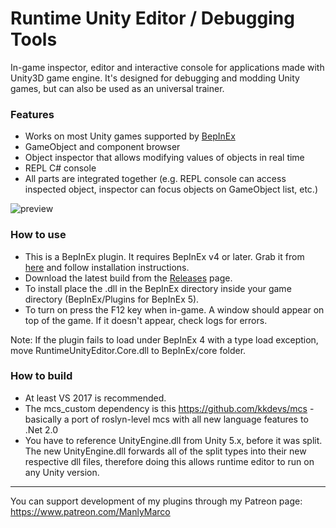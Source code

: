 # Runtime Unity Editor / Debugging Tools
In-game inspector, editor and interactive console for applications made with Unity3D game engine. It's designed for debugging and modding Unity games, but can also be used as an universal trainer.

### Features
- Works on most Unity games supported by [BepInEx](https://github.com/BepInEx/BepInEx)
- GameObject and component browser
- Object inspector that allows modifying values of objects in real time
- REPL C# console
- All parts are integrated together (e.g. REPL console can access inspected object, inspector can focus objects on GameObject list, etc.)

![preview](https://user-images.githubusercontent.com/39247311/64476158-ce1a4c00-d18b-11e9-97d6-084452cdbf0a.PNG)

### How to use
- This is a BepInEx plugin. It requires BepInEx v4 or later. Grab it from [here](https://github.com/BepInEx/BepInEx
) and follow installation instructions.
- Download the latest build from the [Releases](https://github.com/ManlyMarco/RuntimeUnityEditor/releases) page.
- To install place the .dll in the BepInEx directory inside your game directory (BepInEx/Plugins for BepInEx 5).
- To turn on press the F12 key when in-game. A window should appear on top of the game. If it doesn't appear, check logs for errors.

Note: If the plugin fails to load under BepInEx 4 with a type load exception, move RuntimeUnityEditor.Core.dll to BepInEx/core folder.

### How to build
- At least VS 2017 is recommended.
- The mcs_custom dependency is this https://github.com/kkdevs/mcs - basically a port of roslyn-level mcs with all new language features to .Net 2.0
- You have to reference UnityEngine.dll from Unity 5.x, before it was split. The new UnityEngine.dll forwards all of the split types into their new respective dll files, therefore doing this allows runtime editor to run on any Unity version.

---

You can support development of my plugins through my Patreon page: https://www.patreon.com/ManlyMarco
